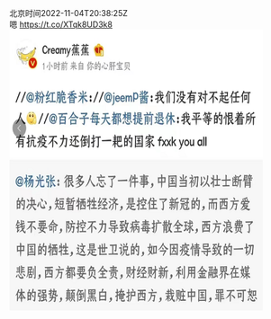 北京时间2022-11-04T20:38:25Z<br>嗯 https://t.co/XTqk8UD3k8<br><img src='/temp/image/2022/o-Month-11/1588510981118132226_0.jpg' width='450' height='500'><br><br>